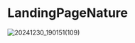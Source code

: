 # LandingPageNature
![20241230_190151(109)](https://github.com/user-attachments/assets/8230e28a-c0aa-41cd-9794-e3eb84245096)
